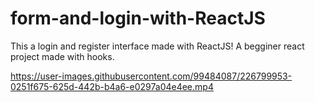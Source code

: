 # form-and-login-with-ReactJS

This a login and register interface made with ReactJS! A begginer react project made with hooks.

https://user-images.githubusercontent.com/99484087/226799953-0251f675-625d-442b-b4a6-e0297a04e4ee.mp4

